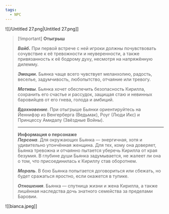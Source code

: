 ```yaml
---
tags:
  - NPC
---
```

![[/Untitled 27.png|Untitled 27.png]]

> [!important] **Отыгрыш**
> 
> _**Вайб.**_ При первой встрече с ней игроки должны почувствовать сочувствие к её тревожности и неуверенности, а также привязанность к её бодрому духу, несмотря на напряжённую дилемму.
> 
> _**Эмоции.**_ Бьянка чаще всего чувствует меланхолию, радость, веселье, задумчивость, любопытство, отчаяние или тревогу.
> 
> _**Мотивы**_. Бьянка хочет обеспечить безопасность Кирилла, сохранить его счастье и рассудок, защищая стаю и невинных баровийцев от его гнева, голода и амбиций.
> 
> _**Вдохновение**_. При отыгрыше Бьянки ориентируйтесь на Йеннифэр из Венгерберга (Ведьмак), Роуг (Люди Икс) и Принцессу Амидалу (Звёздные Войны).
> 
> ---
> 
> **Информация о персонаже**  
> _**Персона**_. Для окружающих Бьянка — энергичная, хотя и удивительно утончённая женщина. Для тех, кому она доверяет, Бьянка тревожна и отчаянно пытается уберечь Кирилла от края безумия. В глубине души Бьянка задумывается, не жалеет ли она о том, что присоединилась к Кириллу став оборотнем.
> 
> _**Мораль**_. В бою Бьянка попытается договориться или сбежать, но будет сражаться яростно, если окажется в тупике.
> 
> _**Отношения**_. Бьянка — спутница жизни и жена Кирилла, а также лишённая наследства дочь знатного семейства за пределами Баровии.

![[bianca.jpeg]]